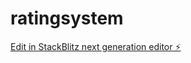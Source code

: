 # ratingsystem

[Edit in StackBlitz next generation editor ⚡️](https://stackblitz.com/~/github.com/scarybicycle/ratingsystem)
